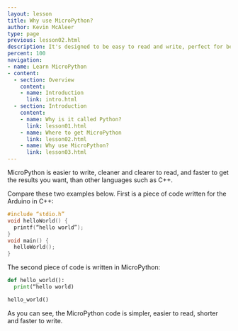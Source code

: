 ```yaml
---
layout: lesson
title: Why use MicroPython?
author: Kevin McAleer
type: page
previous: lesson02.html
description: It's designed to be easy to read and write, perfect for beginners
percent: 100
navigation:
- name: Learn MicroPython
- content:
  - section: Overview
    content:
    - name: Introduction
      link: intro.html
  - section: Introduction
    content:
    - name: Why is it called Python?
      link: lesson01.html
    - name: Where to get MicroPython
      link: lesson02.html
    - name: Why use MicroPython?
      link: lesson03.html
---
```



MicroPython is easier to write, cleaner and clearer to read, and faster to get the results you want, than other languages such as C++.

Compare these two examples below. First is a piece of code written for the Arduino in C++:

```C
#include “stdio.h”
void helloWorld() {
  printf(“hello world”);
}
void main() {
  helloWorld();
}
```

The second piece of code is written in MicroPython:

```python
def hello_world():
  print(“hello world)

hello_world()
```

As you can see, the MicroPython code is simpler, easier to read, shorter and faster to write.
